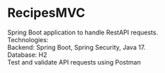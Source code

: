 # RecipesMVC

Spring Boot application to handle RestAPI requests.<br>
Technologies: <br>
Backend: Spring Boot, Spring Security, Java 17.<br>
Database: H2<br>
Test and validate API requests using Postman<br>
